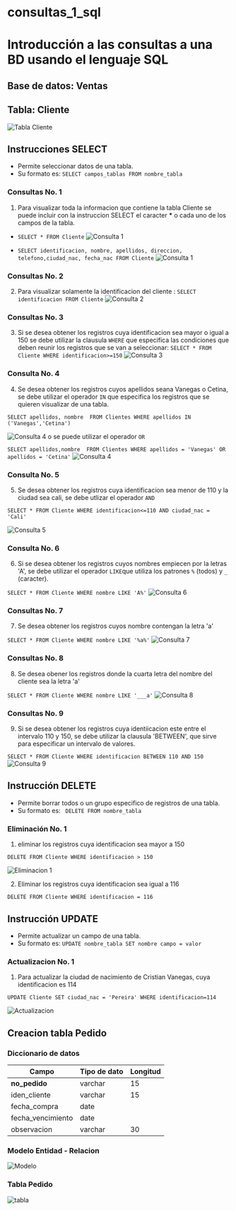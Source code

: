 # consultas_1_sql

# Introducción a las consultas a una BD usando el lenguaje SQL

## Base de datos: Ventas

## Tabla: Cliente

![Tabla Cliente](tabla_cliente.png)

## Instrucciones SELECT

- Permite seleccionar datos de una tabla.
- Su formato es: `SELECT campos_tablas FROM nombre_tabla`

### Consultas No. 1

1. Para visualizar toda la informacion que contiene la tabla Cliente se puede incluir con la instruccion SELECT el caracter **\*** o cada uno de los campos de la tabla.

- `SELECT * FROM Cliente`
  ![Consulta 1](consultas_1.png)

- `SELECT identificacion, nombre, apellidos, direccion, telefono,ciudad_nac, fecha_nac FROM Cliente`
  ![Consulta 1](consultas1_2.png)

### Consultas No. 2

2. Para visualizar solamente la identificacion del cliente : `SELECT identificacion FROM Cliente`
   ![Consulta 2](consultas2.png)

### Consultas No. 3

3. Si se desea obtener los registros cuya identificacion sea mayor o igual a 150 se debe utilizar la clausula `WHERE` que especifica las condiciones que deben reunir los registros que se van a seleccionar: `SELECT * FROM Cliente WHERE identificacion>=150`
   ![Consulta 3](consultas3.png)

### Consulta No. 4

4. Se desea obtener los registros cuyos apellidos seana Vanegas o Cetina, se debe utilizar el operador `IN` que especifica los registros que se quieren visualizar de una tabla.

`SELECT apellidos, nombre  FROM Clientes WHERE apellidos IN ('Vanegas','Cetina')`

![Consulta 4](consultas4.png)
o se puede utilizar el operador `OR`

`SELECT apellidos,nombre  FROM Clientes WHERE apellidos = 'Vanegas' OR apellidos = 'Cetina'`
![Consulta 4](consulta4_2.png)

### Consulta No. 5

5. Se desea obtener los registros cuya identificacion sea menor de 110 y la ciudad sea cali, se debe utlizar el operador `AND`

`SELECT * FROM Cliente WHERE identificacion<=110 AND ciudad_nac = 'Cali'`

![Consulta 5](consultas5.png)

### Consulta No. 6

6. Si se desea obtener los registros cuyos nombres empiecen por la letras 'A', se debe utilizar el operador `LIKE`que utiliza los patrones `%` (todos) y `_` (caracter).

`SELECT * FROM Cliente WHERE nombre LIKE 'A%'`
![Consulta 6](consultas6.png)

### Consultas No. 7

7. Se desea obtener los registros cuyos nombre contengan la letra 'a'

`SELECT * FROM Cliente WHERE nombre LIKE '%a%'`
![Consulta 7](consultas7.png)

### Consultas No. 8

8. Se desea obener los registros donde la cuarta letra del nombre del cliente sea la letra 'a'

`SELECT * FROM Cliente WHERE nombre LIKE '___a'`
![Consulta 8](consultas8.png)

### Consultas No. 9

9. Si se desea obtener los registros cuya identiicacion este entre el intervalo 110 y 150, se debe utilizar la clausula 'BETWEEN', que sirve para especificar un intervalo de valores.

`SELECT * FROM Cliente WHERE identificacion BETWEEN 110 AND 150`
![Consulta 9](consultas9.png)

## Instrucción DELETE

- Permite borrar todos o un grupo especifico de registros de una tabla.
- Su formato es: ` DELETE FROM nombre_tabla`

### Eliminación No. 1

1. eliminar los registros cuya identificacion sea mayor a 150

`DELETE FROM Cliente WHERE identificacion > 150`

![Eliminacion 1](eliminacion1.png)

2. Eliminar los registros cuya identificacion sea igual a 116

`DELETE FROM Cliente WHERE identificacion = 116`

## Instrucción UPDATE

- Permite actualizar un campo de una tabla.
- Su formato es: `UPDATE nombre_tabla SET nombre campo = valor`

### Actualizacion No. 1

1. Para actualizar la ciudad de nacimiento de Cristian Vanegas, cuya identificacion es 114

`UPDATE Cliente SET ciudad_nac = 'Pereira' WHERE identificacion=114`

![Actualizacion ](actualizacion1.png)

## Creacion tabla Pedido

### Diccionario de datos

| Campo              | Tipo de dato | Longitud |
| ------------------ | -----------  | -------- |
|**no_pedido**      | varchar | 15 |
| iden_cliente       | varchar | 15 |
| fecha_compra       | date    | |
| fecha_vencimiento  | date    |  |
|observacion| varchar|30|


### Modelo Entidad - Relacion 

![Modelo ](modelo.png)

### Tabla Pedido
![tabla ](pedido.png)